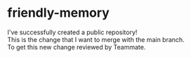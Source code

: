 # friendly-memory
I've successfully created a public repository!  
This is the change that I want to merge with the main branch.  
To get this new change reviewed by Teammate.

